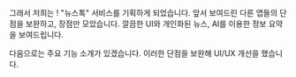 그래서 저희는 !
"뉴스톡" 서비스를 기획하게 되었습니다.
앞서 보여드린 다른 앱들의 단점을 보완하고, 장점만 모았습니다.
깔끔한 UI와 개인화된 뉴스, AI를 이용한 정보 요약을 보여드립니다.

다음으로는 주요 기능 소개가 있겠습니다.
이러한 단점을 보완해 UI/UX 개선을 했습니다.
